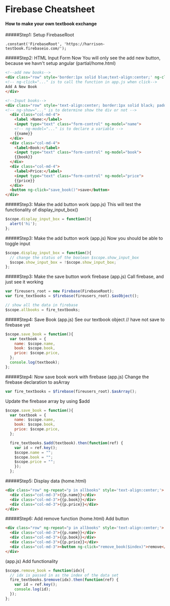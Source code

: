 Firebase Cheatsheet
===============

#### How to make your own textbook exchange

#####Step1: Setup FirebaseRoot
```
.constant('FirebaseRoot', 'https://harrison-testbook.firebaseio.com/');
```

#####Step2: HTML Input Form
Now You will only see the add new button, because we havn't setup angular (partial/home.html)
```html
<!--add new books-->
<div class="row" style='border:1px solid blue;text-align:center;' ng-click="display_input_box()">
<!-- ng-click="..." is to call the function in app.js when click-->
Add A New Book
</div>

<!--Input books-->
<div class="row" style='text-align:center; border:1px solid black; padding:20px;' ng-show="show_input_box">
<!-- ng-show="..." is to determine show the div or not -->
  <div class="col-md-4">
    <label >Name:</label>
    <input type="text" class="form-control" ng-model="name">
    <!-- ng-model="..." is to declare a variable -->
    {{name}}
  </div>
  <div class="col-md-4">
    <label>Book:</label>
    <input type="text" class="form-control" ng-model="book">
    {{book}}
  </div>
  <div class="col-md-4">
    <label>Price:</label>
    <input type="text" class="form-control" ng-model="price">
    {{price}}
  </div>
  <button ng-click="save_book()">save</button>
</div>
```

#####Step3: Make the add button work (app.js)
This will test the functionality of display_input_box()
```javascript
$scope.display_input_box = function(){
  alert('hi');
};
```

#####Step3: Make the add button work (app.js)
Now you should be able to toggle input
```javascript
$scope.display_input_box = function(){
  // change the status of the boolean $scope.show_input_box
  $scope.show_input_box = !$scope.show_input_box;
};
```

#####Step3: Make the save button work firebase (app.js)
Call firebase, and just see it working
```javascript
var fireusers_root = new Firebase(FirebaseRoot);
var fire_textbooks = $firebase(fireusers_root).$asObject();

// show all the data in firebase
$scope.allbooks = fire_textbooks;
```

#####Step4: Save Book (app.js)
See our textbook object // have not save to firebase yet
```javascript
$scope.save_book = function(){
  var textbook = {
    name: $scope.name,
    book: $scope.book,
    price: $scope.price,
  };
  console.log(textbook);
};
```

#####Step4: Now save book work with firebase (app.js)
Change the firebase declaration to asArray
```javascript
var fire_textbooks = $firebase(fireusers_root).$asArray();
```

Update the firebase array by using $add
```javascript
$scope.save_book = function(){
  var textbook = {
    name: $scope.name,
    book: $scope.book,
    price: $scope.price,
  };

  fire_textbooks.$add(textbook).then(function(ref) {
    var id = ref.key();
    $scope.name = "";
    $scope.book = "";
    $scope.price = "";
    });  
  };
```

#####Step5: Display data
(home.html)
```html
<div class="row" ng-repeat="p in allbooks" style='text-align:center;'>
  <div class="col-md-3">{{p.name}}</div>
  <div class="col-md-3">{{p.book}}</div>
  <div class="col-md-3">{{p.price}}</div>
</div>
```

#####Step6: Add remove function
(home.html)
Add button
```html
<div class="row" ng-repeat="p in allbooks" style='text-align:center;'>
  <div class="col-md-3">{{p.name}}</div>
  <div class="col-md-3">{{p.book}}</div>
  <div class="col-md-3">{{p.price}}</div>
  <div class="col-md-3"><button ng-click="remove_book($index)">remove</button></div>
</div>
```

(app.js)
Add functionality
```javascript
$scope.remove_book = function(idx){
  // idx is passed in as the index of the data set
  fire_textbooks.$remove(idx).then(function(ref) {
    var id = ref.key();
    console.log(id);
  });
};
```
